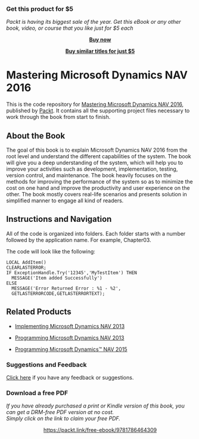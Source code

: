 
### Get this product for $5

<i>Packt is having its biggest sale of the year. Get this eBook or any other book, video, or course that you like just for $5 each</i>


<b><p align='center'>[Buy now](https://packt.link/9781786464309)</p></b>


<b><p align='center'>[Buy similar titles for just $5](https://subscription.packtpub.com/search)</p></b>


# Mastering Microsoft Dynamics NAV 2016
This is the code repository for [Mastering Microsoft Dynamics NAV 2016](https://www.packtpub.com/application-development/mastering-microsoft-dynamics-nav-2016?utm_source=github&utm_medium=repository&utm_content=9781786464309), published by [Packt](https://www.packtpub.com/?utm_source=github). It contains all the supporting project files necessary to work through the book from start to finish.

## About the Book
The goal of this book is to explain Microsoft Dynamics NAV 2016 from the root level and understand the different capabilities of the system. The book will give you a deep understanding of the system, which will help you to improve your activities such as
development, implementation, testing, version control, and maintenance. The book heavily focuses on the methods for improving the performance of the system so as to minimize the cost on one hand and improve the productivity and user experience on the other. The book
mostly covers real-life scenarios and presents solution in simplified manner to engage all kind of readers.

## Instructions and Navigation
All of the code is organized into folders. Each folder starts with a number followed by the application name. For example, Chapter03.

The code will look like the following:

```
LOCAL AddItem()
CLEARLASTERROR;
IF ExceptionHandle.Try('12345','MyTestItem') THEN
  MESSAGE('Item added Successfully')
ELSE
  MESSAGE('Error Returned Error : %1 - %2',
  GETLASTERRORCODE,GETLASTERRORTEXT);
```
 
 ## Related Products
* [Implementing Microsoft Dynamics NAV 2013](https://www.packtpub.com/application-development/implementing-microsoft-dynamics-nav-2013?utm_source=github&utm_medium=repository&utm_content=9781849686020)

* [Programming Microsoft Dynamics NAV 2013](https://www.packtpub.com/application-development/programming-microsoft-dynamics%C2%AE-nav-2013?utm_source=github&utm_medium=repository&utm_content=9781849686488)

* [Programming Microsoft Dynamics™ NAV 2015](https://www.packtpub.com/big-data-and-business-intelligence/programming-microsoft-dynamics%E2%84%A2-nav-2015?utm_source=github&utm_medium=repository&utm_content=9781784394202)

### Suggestions and Feedback
[Click here](https://docs.google.com/forms/d/e/1FAIpQLSe5qwunkGf6PUvzPirPDtuy1Du5Rlzew23UBp2S-P3wB-GcwQ/viewform) if you have any feedback or suggestions.
 
### Download a free PDF

 <i>If you have already purchased a print or Kindle version of this book, you can get a DRM-free PDF version at no cost.<br>Simply click on the link to claim your free PDF.</i>
<p align="center"> <a href="https://packt.link/free-ebook/9781786464309">https://packt.link/free-ebook/9781786464309 </a> </p>